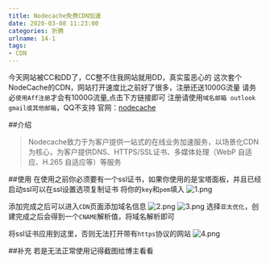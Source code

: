 ```yaml
---
title: Nodecache免费CDN加速
date: 2020-03-08 11:23:00
categories: 折腾
urlname: 14-1
tags:
- CDN
---
```

今天网站被CC和DD了，CC整不住我网站就用DD，真实蛮恶心的
这次套个NodeCache的CDN，网站打开速度比之前好了很多，注册还送1000G流量
请务必`使用Aff注册`才会有1000G流量,点击下方链接即可
注册请使用`域名邮箱 outlook gmail或其他邮箱`，QQ不支持
官网：[nodecache](https://console-api.nodecache.com/f?aff=4xDqy4)

##介绍
>Nodecache致力于为客户提供一站式的在线业务加速服务，以场景化CDN为核心，为客户提供DNS、HTTPS/SSL证书、多媒体处理（WebP 自适应、H.265 自适应等）等服务

##使用
在使用之前你必须要有一个ssl证书，如果你使用的是宝塔面板，并且已经启动ssl可以在ssl设置选项复制证书
将你的`key`和`pem`填入
![1.png](https://i.loli.net/2020/03/08/WnqVuFc3b5Dd7CT.png)

添加完成之后可以进入`CDN`页面添加域名信息
![2.png](https://i.loli.net/2020/03/08/X4RBcQzPwD1jpOm.png)
![3.png](https://i.loli.net/2020/03/08/8ByfmYns5HM6kAN.png)
选择`亚太优化`，创建完成之后会得到一个`CNAME`解析值，将域名解析即可

将ssl证书应用到这里，否则无法打开带有`https`协议的网站
![4.png](https://i.loli.net/2020/03/08/mnGdoHVwzpCieJk.png)

##补充
若是无法正常使用记得截图给博主看看
